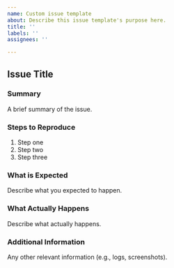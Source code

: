 ```yaml
---
name: Custom issue template
about: Describe this issue template's purpose here.
title: ''
labels: ''
assignees: ''

---
```



## Issue Title

### Summary
A brief summary of the issue.

### Steps to Reproduce
1. Step one
2. Step two
3. Step three

### What is Expected
Describe what you expected to happen.

### What Actually Happens
Describe what actually happens.

### Additional Information
Any other relevant information (e.g., logs, screenshots).
